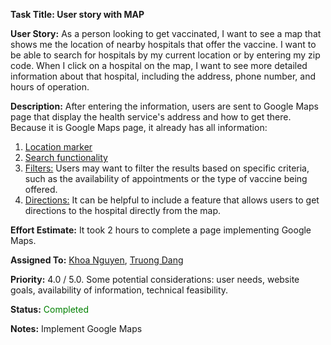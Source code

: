 **Task Title: User story with MAP**

**User Story:** As a person looking to get vaccinated, I want to see a map that 
shows me the location of nearby hospitals that offer the vaccine. I want to be 
able to search for hospitals by my current location or by entering my zip code. 
When I click on a hospital on the map, I want to see more detailed information 
about that hospital, including the address, phone number, and hours of operation.

**Description:** After entering the information, users are sent to Google Maps
page that display the health service's address and how to get there. Because it
is Google Maps page, it already has all information:
1. <u>Location marker</u> 
2. <u>Search functionality</u> 
3. <u>Filters:</u> Users may want to filter the results based on specific 
   criteria, such as the availability of appointments or the type of vaccine 
   being offered.
4. <u>Directions:</u> It can be helpful to include a feature that allows users
   to get directions to the hospital directly from the map.

**Effort Estimate:** It took 2 hours to complete a page implementing Google Maps.

**Assigned To:** [Khoa Nguyen](https://www.linkedin.com/in/khoanguyen2410/), [Truong Dang](https://www.linkedin.com/in/2dt/)

**Priority:** 4.0 / 5.0. Some potential considerations: user needs, website goals, availability of 
information, technical feasibility.

**Status:** <span style="color:green">Completed</span>

**Notes:** Implement Google Maps